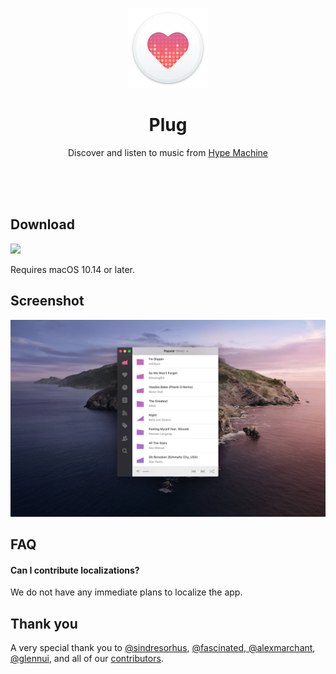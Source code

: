 <p align="center">
	<img src="Plug/Images.xcassets/AppIcon.appiconset/256.png" height="128">
	<h1 align="center">Plug</h1>
	<p align="center">Discover and listen to music from <a href="https://hypem.com">Hype Machine</a><p>
	<br>
	<br>
	<br>
</p>

## Download

[![](https://linkmaker.itunes.apple.com/assets/shared/badges/en-us/macappstore-lrg.svg)](https://apps.apple.com/app/id1514182074)

Requires macOS 10.14 or later.

## Screenshot

![](Media/screenshot.jpg)

## FAQ

#### Can I contribute localizations?

We do not have any immediate plans to localize the app.

## Thank you

A very special thank you to [@sindresorhus](http://github.com/sindresorhus), [@fascinated](http://github.com/fascinated),[ @alexmarchant](http://github.com/alexmarchant), [@glennui](http://github.com/glennui), and all of our [contributors](https://github.com/wulkano/plug/contributors).
